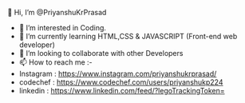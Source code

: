 👋 Hi, I’m @PriyanshuKrPrasad
- 👀 I’m interested in Coding.
- 🌱 I’m currently learning HTML,CSS & JAVASCRIPT (Front-end web developer)
- 💞️ I’m looking to collaborate with other Developers
- 📫 How to reach me :-
- Instagram : https://www.instagram.com/priyanshukrprasad/
- codechef : https://www.codechef.com/users/priyanshukp224
- linkedin : https://www.linkedin.com/feed/?legoTrackingToken=

<!----
PriyanshuKrPrasad/PriyanshuKrPrasad is a ✨ special ✨ repository because its `README.md` (this file) appears on your GitHub profile.
You can click the Preview link to take a look at your changes.
--->
